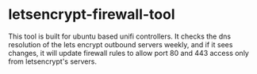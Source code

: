 # letsencrypt-firewall-tool
This tool is built for ubuntu based unifi controllers. It checks the dns resolution of the lets encrypt outbound servers weekly, and if it sees changes, it will update firewall rules to allow port 80 and 443 access only from letsencrypt's servers.
